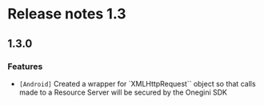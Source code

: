 # Release notes 1.3

## 1.3.0 

### Features
* `[Android]` Created a wrapper for `XMLHttpRequest`` object so that calls made to a Resource Server will be secured by the Onegini SDK